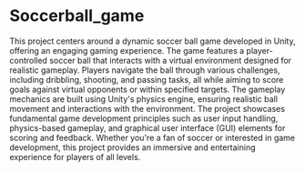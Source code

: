 # Soccerball_game
This project centers around a dynamic soccer ball game developed in Unity, offering an engaging gaming experience. The game features a player-controlled soccer ball that interacts with a virtual environment designed for realistic gameplay. Players navigate the ball through various challenges, including dribbling, shooting, and passing tasks, all while aiming to score goals against virtual opponents or within specified targets. The gameplay mechanics are built using Unity's physics engine, ensuring realistic ball movement and interactions with the environment. The project showcases fundamental game development principles such as user input handling, physics-based gameplay, and graphical user interface (GUI) elements for scoring and feedback. Whether you're a fan of soccer or interested in game development, this project provides an immersive and entertaining experience for players of all levels.
